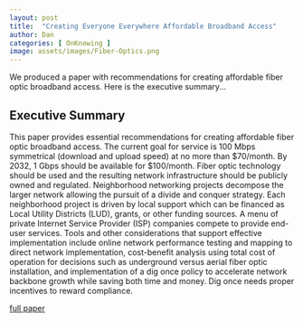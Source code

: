 ```yaml
---
layout: post
title:  "Creating Everyone Everywhere Affordable Broadband Access"
author: Dan
categories: [ OnKnowing ]
image: assets/images/Fiber-Optics.png
---
```

We produced a paper with recommendations for creating affordable fiber optic
broadband access. Here is the executive summary...

## Executive Summary

This paper provides essential recommendations for creating affordable fiber optic
broadband access. The current goal for service is 100 Mbps symmetrical (download
and upload speed) at no more than $70/month. By 2032, 1 Gbps should be available
for $100/month. Fiber optic technology should be used and the resulting network
infrastructure should be publicly owned and regulated. Neighborhood networking
projects decompose the larger network allowing the pursuit of a divide and conquer
strategy. Each neighborhood project is driven by local support which can be financed
as Local Utility Districts (LUD), grants, or other funding sources. A menu of private
Internet Service Provider (ISP) companies compete to provide end-user services. Tools
and other considerations that support effective implementation include online network
performance testing and mapping to direct network implementation, cost-benefit
analysis using total cost of operation for decisions such as underground versus aerial
fiber optic installation, and implementation of a dig once policy to accelerate network
backbone growth while saving both time and money. Dig once needs proper incentives
to reward compliance.

[full paper](https://drive.google.com/file/d/1zAyzFysyT33g34YLvkvh9l4Kwj32kaBC/view?usp=sharing)